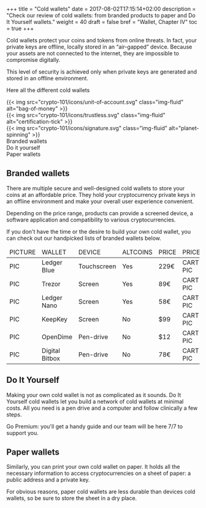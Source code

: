 +++
title = "Cold wallets"
date = 2017-08-02T17:15:14+02:00
description = "Check our review of cold wallets: from branded products to paper and Do It Yourself wallets."
weight = 40
draft = false
bref = "Wallet, Chapter IV"
toc = true
+++

Cold wallets protect your coins and tokens from online threats. In fact, your private keys are offline, locally stored in an “air-gapped” device. Because your assets are not connected to the internet, they are impossible to compromise digitally.

This level of security is achieved only when private keys are generated and stored in an offline environment.

Here all the different cold wallets


<div class="container">
  <div class="row">
    <div class="col">
     {{< img src="crypto-101/icons/unit-of-account.svg" class="img-fluid" alt="bag-of-money" >}}
    </div>
    <div class="col">
      {{< img src="crypto-101/icons/trustless.svg" class="img-fluid" alt="certification-tick" >}}
    </div>
    <div class="col">
      {{< img src="crypto-101/icons/signature.svg" class="img-fluid" alt="planet-spinning" >}}
    </div>
  </div>
   <div class="row">
    <div class="col">
      Branded wallets
    </div>
    <div class="col">
      Do it yourself
    </div>
    <div class="col">
      Paper wallets
    </div>
  </div>
</div>




## Branded wallets
There are multiple secure and well-designed cold wallets to store your coins at an affordable price. 
They hold your cryptocurrency private keys in an offline environment and make your overall user experience convenient.

Depending on the price range, products can provide a screened device, a software application and compatibility to various cryptocurrencies.

If you don't have the time or the desire to build your own cold wallet, you can check out our handpicked lists of branded wallets below.

<table class="table table-sm table-striped">
    <thead>
        <tr class="text-center font-weight-bold">
            <td>PICTURE</td>
            <td>WALLET</td>
            <td>DEVICE</td>
            <td>ALTCOINS</td>
            <td>PRICE</td>
            <td>PRICE</td>
        </tr>
    </thead>
    <tbody>
        <tr>
            <td>PIC</td>
            <td>Ledger Blue</td>
            <td>Touchscreen</td>
            <td>Yes</td>
            <td>229€</td>
            <td>CART PIC</td>
        </tr>
        <tr>
            <td>PIC</td>
            <td>Trezor</td>
            <td>Screen</td>
            <td>Yes</td>
            <td>89€</td>
            <td>CART PIC</td>
        </tr>
        <tr>
            <td>PIC</td>
            <td>Ledger Nano</td>
            <td>Screen</td>
            <td>Yes</td>
            <td>58€</td>
            <td>CART PIC</td>
        </tr>
         <tr>
            <td>PIC</td>
            <td>KeepKey</td>
            <td>Screen</td>
            <td>No</td>
            <td>$99</td>
            <td>CART PIC</td>
        </tr>
        <tr>
            <td>PIC</td>
            <td>OpenDime</td>
            <td>Pen-drive</td>
            <td>No</td>
            <td>$12</td>
            <td>CART PIC</td>
        </tr>
         <tr>
            <td>PIC</td>
            <td>Digital Bitbox</td>
            <td>Pen-drive</td>
            <td>No</td>
            <td>78€</td>
            <td>CART PIC</td>
        </tr>
    </tbody>
</table>




## Do It Yourself

Making your own cold wallet is not as complicated as it sounds. Do It Yourself cold wallets let you build a network of cold wallets at minimal costs. All you need is a pen drive and a computer and follow clinically a few steps. 

Go Premium: you'll get a handy guide and our team will be here 7/7 to support you.



## Paper wallets

Similarly, you can print your own cold wallet on paper. It holds all the necessary information to access cryptocurrencies on a sheet of paper: a public address and a private key.

For obvious reasons, paper cold wallets are less durable than devices cold wallets, so be sure to store the sheet in a dry place.



